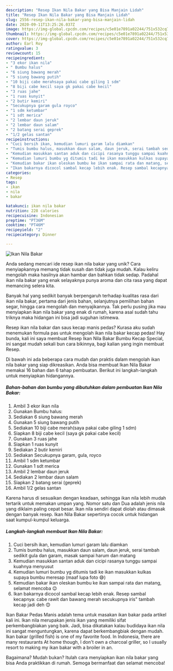 ```yaml
---
description: "Resep Ikan Nila Bakar yang Bisa Manjain Lidah"
title: "Resep Ikan Nila Bakar yang Bisa Manjain Lidah"
slug: 2556-resep-ikan-nila-bakar-yang-bisa-manjain-lidah
date: 2020-09-11T13:25:26.037Z
image: https://img-global.cpcdn.com/recipes/c5e01e7891a02244/751x532cq70/ikan-nila-bakar-foto-resep-utama.jpg
thumbnail: https://img-global.cpcdn.com/recipes/c5e01e7891a02244/751x532cq70/ikan-nila-bakar-foto-resep-utama.jpg
cover: https://img-global.cpcdn.com/recipes/c5e01e7891a02244/751x532cq70/ikan-nila-bakar-foto-resep-utama.jpg
author: Earl Roy
ratingvalue: 3
reviewcount: 15
recipeingredient:
- "3 ekor ikan nila"
- " Bumbu halus"
- "6 siung bawang merah"
- "5 siung bawang putih"
- "10 biji cabe merahsaya pakai cabe giling 1 sdm"
- "8 biji cabe kecil saya gk pakai cabe kecil"
- "3 ruas jahe"
- "1 ruas kunyit"
- "2 butir kemiri"
- "Secukupnya garam gula royco"
- "1 sdm ketumbar"
- "1 sdt merica"
- "2 lembar daun jeruk"
- "2 lembar daun salam"
- "2 batang serai geprek"
- "1/2 gelas santan"
recipeinstructions:
- "Cuci bersih ikan, kemudian lumuri garam lalu diamkan"
- "Tumis bumbu halus, masukkan daun salam, daun jeruk, serai tambah sedikit gula dan garam, masak sampai harum dan matang"
- "Kemudian masukkan santan aduk dan cicipi rasanya tunggu sampai kuahnya menyusut"
- "Kemudian lumuri bumbu yg ditumis tadi ke ikan masukkan kulkas supaya bumbu meresap (maaf lupa foto 😅)"
- "Kemudian bakar ikan oleskan bumbu ke ikan sampai rata dan matang, selamat mencoba 😉"
- "Ikan bakarnya dicocol sambal kecap lebih enak. Resep sambal kecapnya: cabe rawit dan bawang merah secukupnya iris&#34; tambah kecap jadi deh 😊"
categories:
- Resep
tags:
- ikan
- nila
- bakar

katakunci: ikan nila bakar 
nutrition: 228 calories
recipecuisine: Indonesian
preptime: "PT36M"
cooktime: "PT46M"
recipeyield: "2"
recipecategory: Dinner

---
```



![Ikan Nila Bakar](https://img-global.cpcdn.com/recipes/c5e01e7891a02244/751x532cq70/ikan-nila-bakar-foto-resep-utama.jpg)

Anda sedang mencari ide resep ikan nila bakar yang unik? Cara menyiapkannya memang tidak susah dan tidak juga mudah. Kalau keliru mengolah maka hasilnya akan hambar dan bahkan tidak sedap. Padahal ikan nila bakar yang enak selayaknya punya aroma dan cita rasa yang dapat memancing selera kita.

Banyak hal yang sedikit banyak berpengaruh terhadap kualitas rasa dari ikan nila bakar, pertama dari jenis bahan, selanjutnya pemilihan bahan segar, hingga cara mengolah dan menyajikannya. Tak perlu pusing jika mau menyiapkan ikan nila bakar yang enak di rumah, karena asal sudah tahu triknya maka hidangan ini bisa jadi suguhan istimewa.

Resep ikan nila bakar dan saus kecap manis pedas? Kurasa aku sudah menemukan formula pas untuk mengolah ikan nila bakar kecap pedas! Hay bunda, kali ini saya membuat Resep Ikan Nila Bakar Bumbu Kecap Special, ini sangat mudah sekali bun cara bikinnya, bagi kalian yang ingin membuat Resep.


Di bawah ini ada beberapa cara mudah dan praktis dalam mengolah ikan nila bakar yang siap dikreasikan. Anda bisa membuat Ikan Nila Bakar memakai 16 bahan dan 6 tahap pembuatan. Berikut ini langkah-langkah untuk menyiapkan hidangannya.

<!--inarticleads1-->

##### Bahan-bahan dan bumbu yang dibutuhkan dalam pembuatan Ikan Nila Bakar:

1. Ambil 3 ekor ikan nila
1. Gunakan  Bumbu halus:
1. Sediakan 6 siung bawang merah
1. Gunakan 5 siung bawang putih
1. Sediakan 10 biji cabe merah(saya pakai cabe giling 1 sdm)
1. Siapkan 8 biji cabe kecil (saya gk pakai cabe kecil)
1. Gunakan 3 ruas jahe
1. Siapkan 1 ruas kunyit
1. Sediakan 2 butir kemiri
1. Sediakan Secukupnya garam, gula, royco
1. Ambil 1 sdm ketumbar
1. Gunakan 1 sdt merica
1. Ambil 2 lembar daun jeruk
1. Sediakan 2 lembar daun salam
1. Siapkan 2 batang serai (geprek)
1. Ambil 1/2 gelas santan


Karena harus di sesuaikan dengan keadaan, sehingga ikan nila lebih mudah tertarik untuk memakan umpan yang. Nomor satu dan Dua adalah jenis nila yang diklaim paling cepat besar. Ikan nila sendiri dapat diolah atau dimasak dengan banyak resep. Ikan Nila Bakar sepertinya cocok untuk hidangan saat kumpul-kumpul keluarga. 

<!--inarticleads2-->

##### Langkah-langkah membuat Ikan Nila Bakar:

1. Cuci bersih ikan, kemudian lumuri garam lalu diamkan
1. Tumis bumbu halus, masukkan daun salam, daun jeruk, serai tambah sedikit gula dan garam, masak sampai harum dan matang
1. Kemudian masukkan santan aduk dan cicipi rasanya tunggu sampai kuahnya menyusut
1. Kemudian lumuri bumbu yg ditumis tadi ke ikan masukkan kulkas supaya bumbu meresap (maaf lupa foto 😅)
1. Kemudian bakar ikan oleskan bumbu ke ikan sampai rata dan matang, selamat mencoba 😉
1. Ikan bakarnya dicocol sambal kecap lebih enak. Resep sambal kecapnya: cabe rawit dan bawang merah secukupnya iris&#34; tambah kecap jadi deh 😊


Ikan Bakar Pedas Manis adalah tema untuk masakan ikan bakar pada artikel kali ini. Ikan nila merupakan jenis ikan yang memiliki sifat perkembangbiakan yang baik. Jadi, bisa dikatakan kalau budidaya ikan nila ini sangat menguntungkan, karena dapat berkembangbiak dengan mudah. Ikan bakar (grilled fish) is one of my favorite food. In Indonesia, there are many restaurants At home though, I don&#39;t own a charcoal griller, so I usually resort to making my ikan bakar with a broiler in an. 

Bagaimana? Mudah bukan? Itulah cara menyiapkan ikan nila bakar yang bisa Anda praktikkan di rumah. Semoga bermanfaat dan selamat mencoba!
